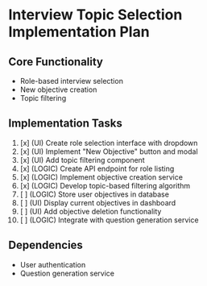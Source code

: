# Interview Topic Selection Implementation Plan

## Core Functionality
- Role-based interview selection
- New objective creation
- Topic filtering

## Implementation Tasks
1. [x] (UI) Create role selection interface with dropdown
2. [x] (UI) Implement "New Objective" button and modal
3. [x] (UI) Add topic filtering component
4. [x] (LOGIC) Create API endpoint for role listing
5. [x] (LOGIC) Implement objective creation service
6. [x] (LOGIC) Develop topic-based filtering algorithm
7. [ ] (LOGIC) Store user objectives in database
8. [ ] (UI) Display current objectives in dashboard
9. [ ] (UI) Add objective deletion functionality
10. [ ] (LOGIC) Integrate with question generation service

## Dependencies
- User authentication
- Question generation service